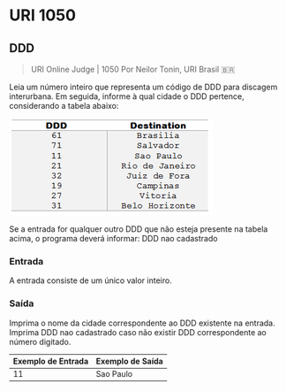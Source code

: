 # URI 1050

## DDD

>URI Online Judge | 1050
>Por Neilor Tonin, URI Brasil :brazil:  

Leia um número inteiro que representa um código de DDD para discagem interurbana. Em seguida, informe à qual cidade o DDD pertence, considerando a tabela abaixo:  

![img](https://github.com/JefersonMelo/01-URI/blob/master/01-Iniciante/URI_1050/img/URI_1050.png)

Se a entrada for qualquer outro DDD que não esteja presente na tabela acima, o programa deverá informar:
DDD nao cadastrado  

### Entrada

A entrada consiste de um único valor inteiro.  

### Saída

Imprima o nome da cidade correspondente ao DDD existente na entrada. Imprima DDD nao cadastrado caso não existir DDD correspondente ao número digitado.  

| Exemplo de Entrada | Exemplo de Saída |
| ------------------ | ---------------- |
| 11                 | Sao Paulo        |
